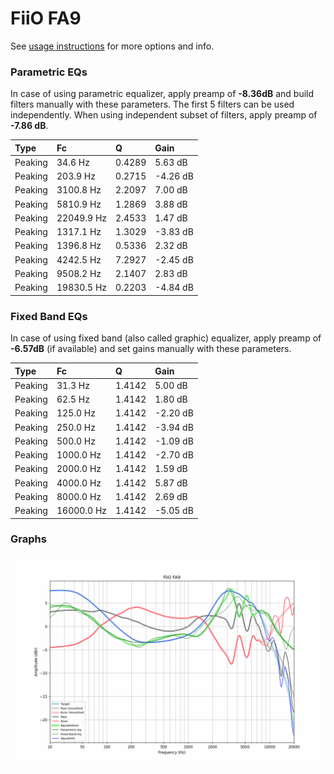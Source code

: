 # FiiO FA9
See [usage instructions](https://github.com/jaakkopasanen/AutoEq#usage) for more options and info.

### Parametric EQs
In case of using parametric equalizer, apply preamp of **-8.36dB** and build filters manually
with these parameters. The first 5 filters can be used independently.
When using independent subset of filters, apply preamp of **-7.86 dB**.

| Type    | Fc         |      Q | Gain     |
|:--------|:-----------|:-------|:---------|
| Peaking | 34.6 Hz    | 0.4289 | 5.63 dB  |
| Peaking | 203.9 Hz   | 0.2715 | -4.26 dB |
| Peaking | 3100.8 Hz  | 2.2097 | 7.00 dB  |
| Peaking | 5810.9 Hz  | 1.2869 | 3.88 dB  |
| Peaking | 22049.9 Hz | 2.4533 | 1.47 dB  |
| Peaking | 1317.1 Hz  | 1.3029 | -3.83 dB |
| Peaking | 1396.8 Hz  | 0.5336 | 2.32 dB  |
| Peaking | 4242.5 Hz  | 7.2927 | -2.45 dB |
| Peaking | 9508.2 Hz  | 2.1407 | 2.83 dB  |
| Peaking | 19830.5 Hz | 0.2203 | -4.84 dB |

### Fixed Band EQs
In case of using fixed band (also called graphic) equalizer, apply preamp of **-6.57dB**
(if available) and set gains manually with these parameters.

| Type    | Fc         |      Q | Gain     |
|:--------|:-----------|:-------|:---------|
| Peaking | 31.3 Hz    | 1.4142 | 5.00 dB  |
| Peaking | 62.5 Hz    | 1.4142 | 1.80 dB  |
| Peaking | 125.0 Hz   | 1.4142 | -2.20 dB |
| Peaking | 250.0 Hz   | 1.4142 | -3.94 dB |
| Peaking | 500.0 Hz   | 1.4142 | -1.09 dB |
| Peaking | 1000.0 Hz  | 1.4142 | -2.70 dB |
| Peaking | 2000.0 Hz  | 1.4142 | 1.59 dB  |
| Peaking | 4000.0 Hz  | 1.4142 | 5.87 dB  |
| Peaking | 8000.0 Hz  | 1.4142 | 2.69 dB  |
| Peaking | 16000.0 Hz | 1.4142 | -5.05 dB |

### Graphs
![](./FiiO%20FA9.png)